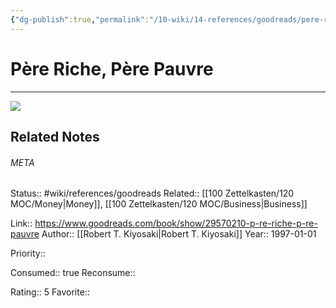 ```yaml
---
{"dg-publish":true,"permalink":"/10-wiki/14-references/goodreads/pere-riche-pere-pauvre-289225857-x/","title":"Père riche, père pauvre"}
---
```


# Père Riche, Père Pauvre
---
![](https://i.gr-assets.com/images/S/compressed.photo.goodreads.com/books/1458600070l/29570210._SY475_.jpg)

## Related Notes




###### META
Status:: #wiki/references/goodreads
Related:: [[100 Zettelkasten/120 MOC/Money\|Money]], [[100 Zettelkasten/120 MOC/Business\|Business]]

Link:: https://www.goodreads.com/book/show/29570210-p-re-riche-p-re-pauvre
Author:: [[Robert T. Kiyosaki\|Robert T. Kiyosaki]]
Year:: 1997-01-01

Priority:: 

Consumed:: true
Reconsume:: 

Rating:: 5
Favorite:: 
